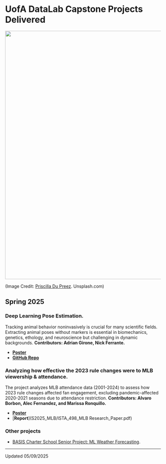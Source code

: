 # UofA DataLab Capstone Projects Delivered

<img src="https://images.unsplash.com/photo-1579389083078-4e7018379f7e?q=80&w=1740&auto=format&fit=crop&ixlib=rb-4.1.0&ixid=M3wxMjA3fDB8MHxwaG90by1wYWdlfHx8fGVufDB8fHx8fA%3D%3D" width=800>

(Image Credit: [Priscilla Du Preez](https://unsplash.com/@priscilladupreez). Unsplash.com)

## Spring 2025

### Deep Learning Pose Estimation.

Tracking animal behavior noninvasively is crucial for many scientific fields. Extracting animal poses without markers is essential in biomechanics, genetics, ethology, and neuroscience but challenging in dynamic backgrounds. **Contributors: Adrian Girone, Nick Ferrante.**

* [**Poster**](S2025_PoseEstimation/iShowcase_Pose_Estimation_DL.pdf)
* [**GitHub Repo**](https://github.com/INFO-698-InfoSci-Capstone/pose-estimation-dl/wiki)

### Analyzing how effective the 2023 rule changes were to MLB viewership & attendance.

The project analyzes MLB attendance data (2001-2024) to assess how 2023 rule changes affected fan engagement, excluding pandemic-affected 2020-2021 seasons due to attendance restriction. **Contributors: Alvaro Borbon, Alec Fernandez, and Marissa Ronquillo.**  

* [**Poster**](S2025_MLB/MLB_Poster_V3.png)
* [**Report**](S2025_MLB/ISTA_498_MLB Research_Paper.pdf)


### Other projects

* [BASIS Charter School Senior Project: ML Weather Forecasting](https://github.com/clizarraga-UAD7/MLWeatherForecasting/wiki).  

***

Updated 05/09/2025